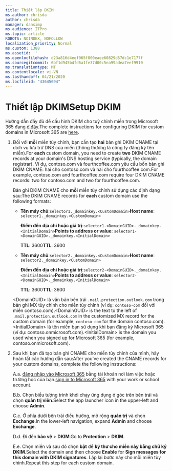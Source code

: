 ```yaml
---
title: Thiết lập DKIM
ms.author: chrisda
author: chrisda
manager: dansimp
ms.audience: ITPro
ms.topic: article
ROBOTS: NOINDEX, NOFOLLOW
localization_priority: Normal
ms.custom: 1388
ms.assetid: ''
ms.openlocfilehash: d23a816d4eef065f800eaee60829d57dc1e7177f
ms.sourcegitcommit: 6bf1d945b4fd6a1fe37d00c5ea99adea7eef9910
ms.translationtype: MT
ms.contentlocale: vi-VN
ms.lasthandoff: 04/21/2020
ms.locfileid: "43645694"
---
```

# <a name="setup-dkim"></a><span data-ttu-id="559a2-102">Thiết lập DKIM</span><span class="sxs-lookup"><span data-stu-id="559a2-102">Setup DKIM</span></span>

<span data-ttu-id="559a2-103">Hướng dẫn đầy đủ để cấu hình DKIM cho tuỳ chỉnh miền trong Microsoft 365 đang [ở đây](https://docs.microsoft.com/office365/SecurityCompliance/use-dkim-to-validate-outbound-email#what-you-need-to-do-to-manually-set-up-dkim-in-office-365).</span><span class="sxs-lookup"><span data-stu-id="559a2-103">The complete instructions for configuring DKIM for custom domains in Microsoft 365 are [here](https://docs.microsoft.com/office365/SecurityCompliance/use-dkim-to-validate-outbound-email#what-you-need-to-do-to-manually-set-up-dkim-in-office-365).</span></span>

1. <span data-ttu-id="559a2-104">Đối với **mỗi** miền tùy chỉnh, bạn cần tạo **hai** bản ghi DKIM CNAME tại dịch vụ lưu trữ DNS của miền (thông thường là công ty đăng ký tên miền).</span><span class="sxs-lookup"><span data-stu-id="559a2-104">For **each** custom domain, you need to create **two** DKIM CNAME records at your domain's DNS hosting service (typically, the domain registrar).</span></span> <span data-ttu-id="559a2-105">Ví dụ, contoso.com và fourthcoffee.com yêu cầu bốn bản ghi DKIM CNAME: hai cho contoso.com và hai cho fourthcoffee.com.</span><span class="sxs-lookup"><span data-stu-id="559a2-105">For example, contoso.com and fourthcoffee.com require four DKIM CNAME records: two for contoso.com and two for fourthcoffee.com.</span></span>

   <span data-ttu-id="559a2-106">Bản ghi DKIM CNAME cho **mỗi** miền tùy chỉnh sử dụng các định dạng sau:</span><span class="sxs-lookup"><span data-stu-id="559a2-106">The DKIM CNAME records for **each** custom domain use the following formats:</span></span>

   - <span data-ttu-id="559a2-107">**Tên máy chủ**:`selector1._domainkey.<CustomDomain>`</span><span class="sxs-lookup"><span data-stu-id="559a2-107">**Host name**: `selector1._domainkey.<CustomDomain>`</span></span>

     <span data-ttu-id="559a2-108">**Điểm đến địa chỉ hoặc giá trị**:`selector1-<DomainGUID>._domainkey.<InitialDomain>`</span><span class="sxs-lookup"><span data-stu-id="559a2-108">**Points to address or value**: `selector1-<DomainGUID>._domainkey.<InitialDomain>`</span></span>

     <span data-ttu-id="559a2-109">**TTL**: 3600</span><span class="sxs-lookup"><span data-stu-id="559a2-109">**TTL**: 3600</span></span>

   - <span data-ttu-id="559a2-110">**Tên máy chủ**:`selector2._domainkey.<CustomDomain>`</span><span class="sxs-lookup"><span data-stu-id="559a2-110">**Host name**: `selector2._domainkey.<CustomDomain>`</span></span>

     <span data-ttu-id="559a2-111">**Điểm đến địa chỉ hoặc giá trị**:`selector2-<DomainGUID>._domainkey.<InitialDomain>`</span><span class="sxs-lookup"><span data-stu-id="559a2-111">**Points to address or value**: `selector2-<DomainGUID>._domainkey.<InitialDomain>`</span></span>

     <span data-ttu-id="559a2-112">**TTL**: 3600</span><span class="sxs-lookup"><span data-stu-id="559a2-112">**TTL**: 3600</span></span>

   <span data-ttu-id="559a2-113">\<DomainGUID\> là văn bản bên trái `.mail.protection.outlook.com` trong bản ghi MX tùy chỉnh cho miền tùy chỉnh (ví dụ: `contoso-com` đối với miền contoso.com).</span><span class="sxs-lookup"><span data-stu-id="559a2-113">\<DomainGUID\> is the text to the left of `.mail.protection.outlook.com` in the customized MX record for the custom domain (for example, `contoso-com` for the domain contoso.com).</span></span> <span data-ttu-id="559a2-114">\<InitialDomain\> là tên miền bạn sử dụng khi bạn đăng ký Microsoft 365 (ví dụ: contoso.onmicrosoft.com).</span><span class="sxs-lookup"><span data-stu-id="559a2-114">\<InitialDomain\> is the domain you used when you signed up for Microsoft 365 (for example, contoso.onmicrosoft.com).</span></span>

2. <span data-ttu-id="559a2-115">Sau khi bạn đã tạo bản ghi CNAME cho miền tùy chỉnh của mình, hãy hoàn tất các hướng dẫn sau:</span><span class="sxs-lookup"><span data-stu-id="559a2-115">After you've created the CNAME records for your custom domains, complete the following instructions:</span></span>

   <span data-ttu-id="559a2-116">A.</span><span class="sxs-lookup"><span data-stu-id="559a2-116">a.</span></span> <span data-ttu-id="559a2-117">[đăng nhập vào Microsoft 365](https://support.office.microsoft.com/article/e9eb7d51-5430-4929-91ab-6157c5a050b4) bằng tài khoản nơi làm việc hoặc trường học của bạn.</span><span class="sxs-lookup"><span data-stu-id="559a2-117">[sign in to Microsoft 365](https://support.office.microsoft.com/article/e9eb7d51-5430-4929-91ab-6157c5a050b4) with your work or school account.</span></span>

   <span data-ttu-id="559a2-118">B.</span><span class="sxs-lookup"><span data-stu-id="559a2-118">b.</span></span> <span data-ttu-id="559a2-119">Chọn biểu tượng trình khởi chạy ứng dụng ở góc trên bên trái và chọn **quản trị viên**.</span><span class="sxs-lookup"><span data-stu-id="559a2-119">Select the app launcher icon in the upper-left and choose **Admin**.</span></span>

   <span data-ttu-id="559a2-120">C.</span><span class="sxs-lookup"><span data-stu-id="559a2-120">c.</span></span> <span data-ttu-id="559a2-121">Ở phía dưới bên trái điều hướng, mở rộng **quản trị** và chọn **Exchange**.</span><span class="sxs-lookup"><span data-stu-id="559a2-121">In the lower-left navigation, expand **Admin** and choose **Exchange**.</span></span>

   <span data-ttu-id="559a2-122">D.</span><span class="sxs-lookup"><span data-stu-id="559a2-122">d.</span></span> <span data-ttu-id="559a2-123">Đi đến **bảo vệ** > **DKIM**.</span><span class="sxs-lookup"><span data-stu-id="559a2-123">Go to **Protection** > **DKIM**.</span></span>

   <span data-ttu-id="559a2-124">E.</span><span class="sxs-lookup"><span data-stu-id="559a2-124">e.</span></span> <span data-ttu-id="559a2-125">Chọn miền và sau đó chọn **bật** để **ký thư cho miền này bằng chữ ký DKIM**.</span><span class="sxs-lookup"><span data-stu-id="559a2-125">Select the domain and then choose **Enable** for **Sign messages for this domain with DKIM signatures**.</span></span> <span data-ttu-id="559a2-126">Lặp lại bước này cho mỗi miền tùy chỉnh.</span><span class="sxs-lookup"><span data-stu-id="559a2-126">Repeat this step for each custom domain.</span></span>
